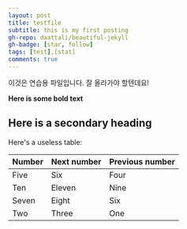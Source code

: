 ```yaml
---
layout: post
title: testfile
subtitle: this is my first posting
gh-repo: daattali/beautiful-jekyll
gh-badge: [star, follow]
tags: [test],[stat]
comments: true
---
```


이것은 연습용 파일입니다. 잘 올라가야 할텐데요!

**Here is some bold text**

## Here is a secondary heading

Here's a useless table:

| Number | Next number | Previous number |
| :----- | :---------- | :-------------- |
| Five   | Six         | Four            |
| Ten    | Eleven      | Nine            |
| Seven  | Eight       | Six             |
| Two    | Three       | One             |
